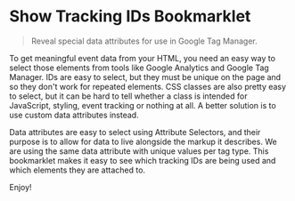 # Show Tracking IDs Bookmarklet

  > Reveal special data attributes for use in Google Tag Manager.

To get meaningful event data from your HTML, you need an easy way to select those elements from tools like
Google Analytics and Google Tag Manager. IDs are easy to select, but they must be unique on the page and so
they don't work for repeated elements. CSS classes are also pretty easy to select, but it can be hard to
tell whether a class is intended for JavaScript, styling, event tracking or nothing at all. A better solution
is to use custom data attributes instead.

Data attributes are easy to select using Attribute Selectors, and their purpose is to allow for data to live
alongside the markup it describes. We are using the same data attribute with unique values per tag type.
This bookmarklet makes it easy to see which tracking IDs are being used and which elements they are attached to.

Enjoy!

